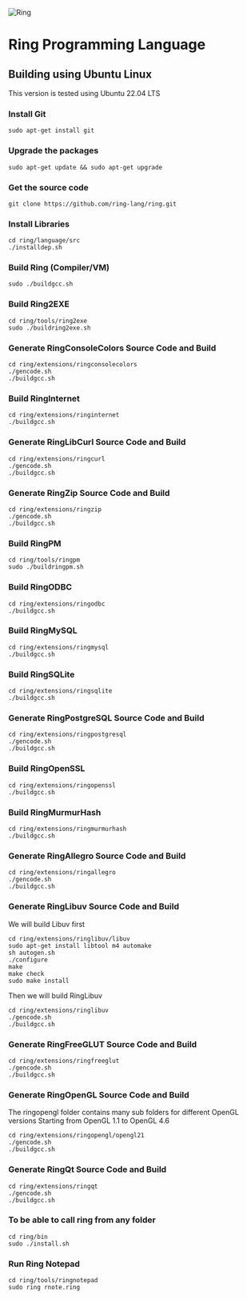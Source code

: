 ![Ring](http://ring-lang.sf.net/thering.jpg)

# Ring Programming Language

## Building using Ubuntu Linux 

This version is tested using Ubuntu 22.04 LTS

### Install Git

	sudo apt-get install git

### Upgrade the packages 

	sudo apt-get update && sudo apt-get upgrade

### Get the source code

	git clone https://github.com/ring-lang/ring.git
	
### Install Libraries 
	
	cd ring/language/src
	./installdep.sh 
	
### Build Ring (Compiler/VM)
	
	sudo ./buildgcc.sh

### Build Ring2EXE 

	cd ring/tools/ring2exe
	sudo ./buildring2exe.sh	

### Generate RingConsoleColors Source Code and Build 
	
	cd ring/extensions/ringconsolecolors
	./gencode.sh
	./buildgcc.sh

### Build RingInternet
	
	cd ring/extensions/ringinternet
	./buildgcc.sh

### Generate RingLibCurl Source Code and Build 
	
	cd ring/extensions/ringcurl
	./gencode.sh
	./buildgcc.sh

### Generate RingZip Source Code and Build 
	
	cd ring/extensions/ringzip
	./gencode.sh
	./buildgcc.sh

### Build RingPM

	cd ring/tools/ringpm
	sudo ./buildringpm.sh	
	
### Build RingODBC
	
	cd ring/extensions/ringodbc
	./buildgcc.sh

### Build RingMySQL
	
	cd ring/extensions/ringmysql
	./buildgcc.sh

### Build RingSQLite
	
	cd ring/extensions/ringsqlite
	./buildgcc.sh

### Generate RingPostgreSQL Source Code and Build 
	
	cd ring/extensions/ringpostgresql
	./gencode.sh
	./buildgcc.sh

### Build RingOpenSSL
	
	cd ring/extensions/ringopenssl
	./buildgcc.sh

### Build RingMurmurHash
	
	cd ring/extensions/ringmurmurhash
	./buildgcc.sh		
	
### Generate RingAllegro Source Code and Build 
	
	cd ring/extensions/ringallegro
	./gencode.sh
	./buildgcc.sh
	
### Generate RingLibuv Source Code and Build 

We will build Libuv first

	cd ring/extensions/ringlibuv/libuv
	sudo apt-get install libtool m4 automake
	sh autogen.sh
	./configure
	make
	make check
	sudo make install

Then we will build RingLibuv
	
	cd ring/extensions/ringlibuv
	./gencode.sh
	./buildgcc.sh

### Generate RingFreeGLUT Source Code and Build 
	
	cd ring/extensions/ringfreeglut
	./gencode.sh
	./buildgcc.sh

### Generate RingOpenGL Source Code and Build 

The ringopengl folder contains many sub folders for different OpenGL versions
Starting from OpenGL 1.1 to OpenGL 4.6
	
	cd ring/extensions/ringopengl/opengl21
	./gencode.sh
	./buildgcc.sh

### Generate RingQt Source Code and Build
	
	cd ring/extensions/ringqt
	./gencode.sh
	./buildgcc.sh

### To be able to call ring from any folder 
	cd ring/bin
	sudo ./install.sh
	
### Run Ring Notepad
	
	cd ring/tools/ringnotepad
	sudo ring rnote.ring

